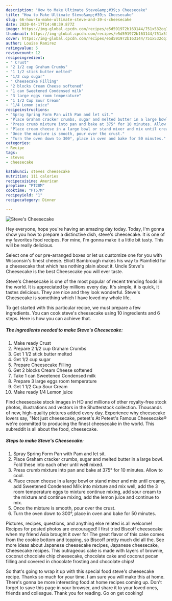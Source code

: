 ```yaml
---
description: "How to Make Ultimate Steve&amp;#39;s Cheesecake"
title: "How to Make Ultimate Steve&amp;#39;s Cheesecake"
slug: 66-how-to-make-ultimate-steve-and-39-s-cheesecake
date: 2020-04-17T14:40:39.877Z
image: https://img-global.cpcdn.com/recipes/e5d591972b163144/751x532cq70/steves-cheesecake-recipe-main-photo.jpg
thumbnail: https://img-global.cpcdn.com/recipes/e5d591972b163144/751x532cq70/steves-cheesecake-recipe-main-photo.jpg
cover: https://img-global.cpcdn.com/recipes/e5d591972b163144/751x532cq70/steves-cheesecake-recipe-main-photo.jpg
author: Louise Ramirez
ratingvalue: 5
reviewcount: 12
recipeingredient:
- " Crust"
- "2 1/2 cup Graham Crumbs"
- "1 1/2 stick butter melted"
- "1/2 cup sugar"
- " Cheesecake Filling"
- "2 blocks Cream Cheese softened"
- "1 can Sweetened Condensed milk"
- "3 large eggs room temperature"
- "1 1/2 Cup Sour Cream"
- "1/4 Lemon juice"
recipeinstructions:
- "Spray Spring Form Pan with Pam and let sit."
- "Place Graham cracker crumbs, sugar and melted butter in a large bowl. Fold these into each other until well mixed."
- "Press crumb mixture into pan and bake at 375° for 10 minutes. Allow to cool."
- "Place cream cheese in a large bowl or stand mixer and mix until creamy, add Sweetened Condensed Milk into mixture and mix well, add the 3 room temperature eggs to mixture continue mixing, add sour cream to the mixture and continue mixing, add the lemon juice and continue to mix."
- "Once the mixture is smooth, pour over the crust."
- "Turn the oven down to 300°, place in oven and bake for 50 minutes."
categories:
- Recipe
tags:
- steves
- cheesecake

katakunci: steves cheesecake 
nutrition: 111 calories
recipecuisine: American
preptime: "PT20M"
cooktime: "PT57M"
recipeyield: "1"
recipecategory: Dinner

---
```



![Steve&#39;s Cheesecake](https://img-global.cpcdn.com/recipes/e5d591972b163144/751x532cq70/steves-cheesecake-recipe-main-photo.jpg)

Hey everyone, hope you're having an amazing day today. Today, I'm gonna show you how to prepare a distinctive dish, steve&#39;s cheesecake. It is one of my favorites food recipes. For mine, I'm gonna make it a little bit tasty. This will be really delicious.

Select one of our pre-arranged boxes or let us customize one for you with Wisconsin&#39;s finest cheese. Elliott Bambrough makes his way to Plainfield for a cheesecake that which has nothing plain about it. Uncle Steve&#39;s Cheesecake is the best Cheesecake you will ever taste.

Steve&#39;s Cheesecake is one of the most popular of recent trending foods in the world. It is appreciated by millions every day. It's simple, it is quick, it tastes delicious. They are nice and they look wonderful. Steve&#39;s Cheesecake is something which I have loved my whole life.


To get started with this particular recipe, we must prepare a few ingredients. You can cook steve&#39;s cheesecake using 10 ingredients and 6 steps. Here is how you can achieve that.

<!--inarticleads1-->

##### The ingredients needed to make Steve&#39;s Cheesecake:

1. Make ready  Crust
1. Prepare 2 1/2 cup Graham Crumbs
1. Get 1 1/2 stick butter melted
1. Get 1/2 cup sugar
1. Prepare  Cheesecake Filling
1. Get 2 blocks Cream Cheese softened
1. Take 1 can Sweetened Condensed milk
1. Prepare 3 large eggs room temperature
1. Get 1 1/2 Cup Sour Cream
1. Make ready 1/4 Lemon juice


Find cheesecake stock images in HD and millions of other royalty-free stock photos, illustrations and vectors in the Shutterstock collection. Thousands of new, high-quality pictures added every day. Experience why cheesecake lovers say, &#34;Not just cheesecake, peteet&#39;s At Peteet&#39;s Famous Cheesecake® we&#39;re committed to producing the finest cheesecake in the world. This subreddit is all about the food, cheesecake. 

<!--inarticleads2-->

##### Steps to make Steve&#39;s Cheesecake:

1. Spray Spring Form Pan with Pam and let sit.
1. Place Graham cracker crumbs, sugar and melted butter in a large bowl. Fold these into each other until well mixed.
1. Press crumb mixture into pan and bake at 375° for 10 minutes. Allow to cool.
1. Place cream cheese in a large bowl or stand mixer and mix until creamy, add Sweetened Condensed Milk into mixture and mix well, add the 3 room temperature eggs to mixture continue mixing, add sour cream to the mixture and continue mixing, add the lemon juice and continue to mix.
1. Once the mixture is smooth, pour over the crust.
1. Turn the oven down to 300°, place in oven and bake for 50 minutes.


Pictures, recipes, questions, and anything else related is all welcome! Recipes for posted photos are encouraged! I first tried Biscoff cheesecake when my friend Asia brought it over for The great flavor of this cake comes from the cookie bottom and topping, so Biscoff pretty much did all the. See more ideas about Japanese cheesecake recipes, Japanese cheesecake, Cheesecake recipes. This outrageous cake is made with layers of brownie, coconut chocolate chip cheesecake, chocolate cake and coconut pecan filling and covered in chocolate frosting and chocolate chips! 

So that's going to wrap it up with this special food steve&#39;s cheesecake recipe. Thanks so much for your time. I am sure you will make this at home. There's gonna be more interesting food at home recipes coming up. Don't forget to save this page in your browser, and share it to your loved ones, friends and colleague. Thank you for reading. Go on get cooking!
